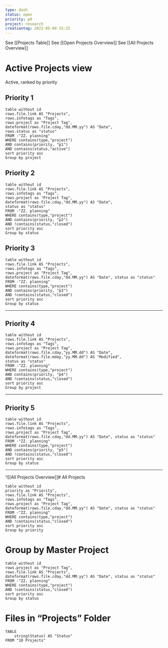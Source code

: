 ```yaml
---
type: dash
status: open
priority: p0
project: research
creationtag: 2022-05-04 15:15
---
```


See [[Projects Table]]
See [[Open Projects Overview]]
See [[All Projects Overview]]
# Active Projects view
Active, ranked by priority
## Priority 1
```dataview
table without id
rows.file.link AS "Projects",
rows.infotags as "Tags",
rows.project as "Project Tag",
dateformat(rows.file.cday,"dd.MM.yy") AS "Date", 
rows.status as "status"
FROM -"ZZ. planning"
WHERE contains(type,"project")
AND contains(priority, "p1")
AND contains(status,"active")
sort priority asc
Group by project
```
## Priority 2
```dataview
table without id
rows.file.link AS "Projects",
rows.infotags as "Tags",
rows.project as "Project Tag",
dateformat(rows.file.cday,"dd.MM.yy") AS "Date",
status as "status"
FROM -"ZZ. planning"
WHERE contains(type,"project")
AND contains(priority, "p2")
AND !contains(status,"closed")
sort priority asc
Group by status
```

## Priority 3
```dataview
table without id
rows.file.link AS "Projects",
rows.infotags as "Tags",
rows.project as "Project Tag",
dateformat(rows.file.cday,"dd.MM.yy") AS "Date", status as "status"
FROM -"ZZ. planning"
WHERE contains(type,"project")
AND contains(priority, "p3")
AND !contains(status,"closed")
sort priority asc
Group by status
```
---
## Priority 4
```dataview
table without id
rows.file.link AS "Projects",
rows.infotags as "Tags",
rows.project as "Project Tag",
dateformat(rows.file.cday,"yy.MM.dd") AS "Date", 
dateformat(rows.file.mday,"yy.MM.dd") AS "Modified", 
status as "status"
FROM -"ZZ. planning"
WHERE contains(type,"project")
AND contains(priority, "p4")
AND !contains(status,"closed")
sort priority asc
Group by project
```
---
## Priority 5
```dataview
table without id
rows.file.link AS "Projects",
rows.infotags as "Tags",
rows.project as "Project Tag",
dateformat(rows.file.cday,"dd.MM.yy") AS "Date", status as "status"
FROM -"ZZ. planning"
WHERE contains(type,"project")
AND contains(priority, "p5")
AND !contains(status,"closed")
sort priority asc
Group by status
```

---

‘![[All Projects Overview]]# All Projects
```dataview
table without id
priority as "Priority",
rows.file.link AS "Projects",
rows.infotags as "Tags",
rows.project as "Project Tag",
dateformat(rows.file.cday,"dd.MM.yy") AS "Date", status as "status"
FROM -"ZZ. planning"
WHERE contains(type,"project")
AND !contains(status,"closed")
sort priority asc
Group by priority
```

# Group by Master Project
```dataview
table without id
rows.project as "Project Tag",
rows.file.link AS "Projects",
dateformat(rows.file.cday,"dd.MM.yy") AS "Date", status as "status"
FROM -"ZZ. planning"
WHERE contains(type,"project")
AND !contains(status,"closed")
sort priority asc
Group by status
```

# Files in “Projects” Folder
```dataview
TABLE 
	string(Status) AS "Status"
FROM "10 Projects"

```